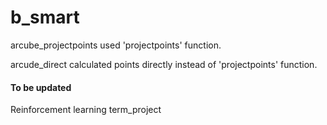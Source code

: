 # b_smart

arcube_projectpoints used 'projectpoints' function.

arcude_direct calculated points directly instead of 'projectpoints' function.



#### To be updated
Reinforcement learning term_project
